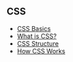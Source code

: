 ## CSS
* [CSS Basics](https://developer.mozilla.org/en-US/docs/Learn/Getting_started_with_the_web/CSS_basics)
* [What is CSS?](https://developer.mozilla.org/en-US/docs/Learn/CSS/First_steps/What_is_CSS)
* [CSS Structure](https://developer.mozilla.org/en-US/docs/Learn/CSS/First_steps/How_CSS_is_structured)
* [How CSS Works](https://developer.mozilla.org/en-US/docs/Learn/CSS/First_steps/How_CSS_works)
